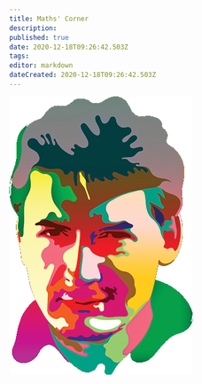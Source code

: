 ```yaml
---
title: Maths' Corner
description: 
published: true
date: 2020-12-18T09:26:42.503Z
tags: 
editor: markdown
dateCreated: 2020-12-18T09:26:42.503Z
---
```


![piotr_wozniak_icon.png](/supermemo/piotr_wozniak_icon.png)